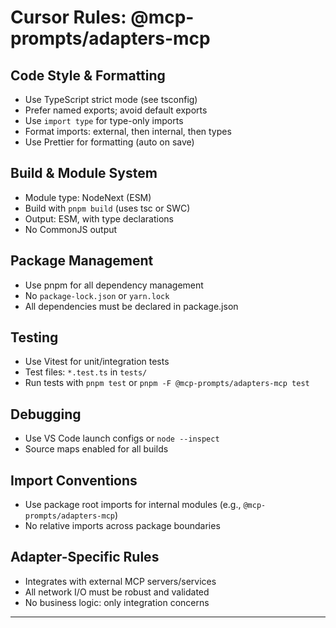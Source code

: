# Cursor Rules: @mcp-prompts/adapters-mcp

## Code Style & Formatting
- Use TypeScript strict mode (see tsconfig)
- Prefer named exports; avoid default exports
- Use `import type` for type-only imports
- Format imports: external, then internal, then types
- Use Prettier for formatting (auto on save)

## Build & Module System
- Module type: NodeNext (ESM)
- Build with `pnpm build` (uses tsc or SWC)
- Output: ESM, with type declarations
- No CommonJS output

## Package Management
- Use pnpm for all dependency management
- No `package-lock.json` or `yarn.lock`
- All dependencies must be declared in package.json

## Testing
- Use Vitest for unit/integration tests
- Test files: `*.test.ts` in `tests/`
- Run tests with `pnpm test` or `pnpm -F @mcp-prompts/adapters-mcp test`

## Debugging
- Use VS Code launch configs or `node --inspect`
- Source maps enabled for all builds

## Import Conventions
- Use package root imports for internal modules (e.g., `@mcp-prompts/adapters-mcp`)
- No relative imports across package boundaries

## Adapter-Specific Rules
- Integrates with external MCP servers/services
- All network I/O must be robust and validated
- No business logic: only integration concerns

--- 